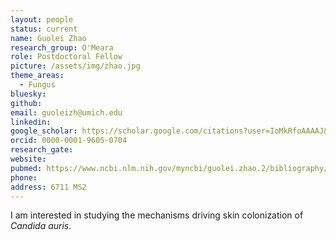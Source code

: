 ```yaml
---
layout: people
status: current
name: Guolei Zhao
research_group: O'Meara
role: Postdoctoral Fellow
picture: /assets/img/zhao.jpg
theme_areas:
  - Fungus
bluesky: 
github: 
email: guoleizh@umich.edu
linkedin:
google_scholar: https://scholar.google.com/citations?user=IoMkRfoAAAAJ&hl=en
orcid: 0000-0001-9605-0704
research_gate: 
website: 
pubmed: https://www.ncbi.nlm.nih.gov/myncbi/guolei.zhao.2/bibliography/public/
phone: 
address: 6711 MS2
---
```


I am interested in studying the mechanisms driving skin colonization of *Candida auris*.